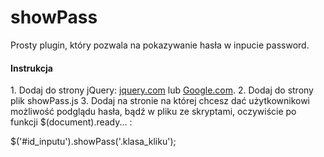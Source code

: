 # showPass
Prosty plugin, który pozwala na pokazywanie hasła w inpucie password.

<h4>Instrukcja</h4>
1. Dodaj do strony jQuery: <a href="https://jquery.com/">jquery.com</a> lub <a href="https://developers.google.com/speed/libraries/#jquery">Google.com</a>.
2. Dodaj do strony plik showPass.js
<script src="path/showPass.js"></script>
3. Dodaj na stronie na której chcesz dać użytkownikowi możliwość podglądu hasła, bądź w pliku ze skryptami, oczywiście po funkcji $(document).ready... :

$('#id_inputu').showPass('.klasa_kliku');


